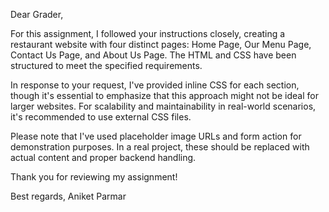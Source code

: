 


Dear Grader,

For this assignment, I followed your instructions closely, creating a restaurant website with four distinct pages: Home Page, Our Menu Page, Contact Us Page, and About Us Page. The HTML and CSS have been structured to meet the specified requirements.

In response to your request, I've provided inline CSS for each section, though it's essential to emphasize that this approach might not be ideal for larger websites. For scalability and maintainability in real-world scenarios, it's recommended to use external CSS files.

Please note that I've used placeholder image URLs and form action for demonstration purposes. In a real project, these should be replaced with actual content and proper backend handling.

Thank you for reviewing my assignment!

Best regards,
Aniket Parmar

